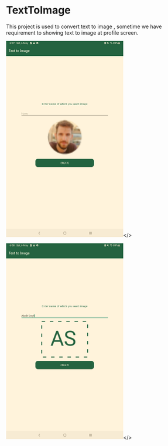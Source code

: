 # TextToImage
This project is used to convert text to image , sometime we have requirement to showing text to image at profile screen.

<img src="Screenshot_20230506_180757.png" width=320 hight=480></>

<img src="Screenshot_20230506_180827.png" width=320 hight=480></>
